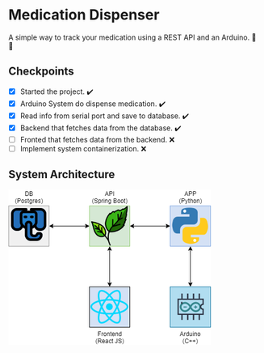 # Medication Dispenser

A simple way to track your medication using a REST API and an Arduino. :robot: :pill:

## Checkpoints
- [x] Started the project. :heavy_check_mark:
- [x] Arduino System do dispense medication. :heavy_check_mark:
- [x] Read info from serial port and save to database. :heavy_check_mark:
- [x] Backend that fetches data from the database. :heavy_check_mark:
- [ ] Fronted that fetches data from the backend. :x:
- [ ] Implement system containerization. :x:

## System Architecture
![System architecture](medication_dispenser.png)
